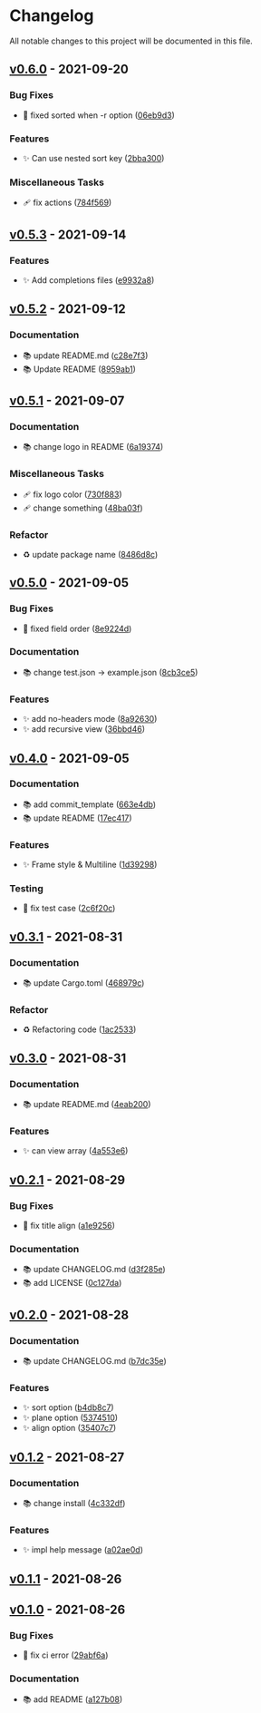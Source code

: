 # Changelog
All notable changes to this project will be documented in this file.

## [v0.6.0](https://github.com/uzimaru0000/tv/releases/tag/v0.6.0) - 2021-09-20

### Bug Fixes

- :bug: fixed sorted when -r option
 ([06eb9d3](https://github.com/uzimaru0000/tv/commit/06eb9d3d3fd7cc608c6fc65be042f7f038d70a9f))

### Features

- :sparkles: Can use nested sort key
 ([2bba300](https://github.com/uzimaru0000/tv/commit/2bba300828ace070aab4cab590aba01cd70d920e))

### Miscellaneous Tasks

- :adhesive_bandage: fix actions
 ([784f569](https://github.com/uzimaru0000/tv/commit/784f569366a9f9d654f000cd55a3e9129f8127f1))

## [v0.5.3](https://github.com/uzimaru0000/tv/releases/tag/v0.5.3) - 2021-09-14

### Features

- :sparkles: Add completions files
 ([e9932a8](https://github.com/uzimaru0000/tv/commit/e9932a8460fc5b4ed3815df31e74012b04213e8a))

## [v0.5.2](https://github.com/uzimaru0000/tv/releases/tag/v0.5.2) - 2021-09-12

### Documentation

- :books: update README.md
 ([c28e7f3](https://github.com/uzimaru0000/tv/commit/c28e7f30ce5cb9391580c32e9ff287fe9b61f704))
- :books: Update README
 ([8959ab1](https://github.com/uzimaru0000/tv/commit/8959ab13b0c928bd6df5bd259cef58b132f9a892))

## [v0.5.1](https://github.com/uzimaru0000/tv/releases/tag/v0.5.1) - 2021-09-07

### Documentation

- :books: change logo in README
 ([6a19374](https://github.com/uzimaru0000/tv/commit/6a19374f179675aace3961dbec6f51855498e2bc))

### Miscellaneous Tasks

- :adhesive_bandage: fix logo color
 ([730f883](https://github.com/uzimaru0000/tv/commit/730f883956d7d95ea710c8679e8680d8dc07b404))
- :adhesive_bandage: change something
 ([48ba03f](https://github.com/uzimaru0000/tv/commit/48ba03f5e0c98466a454fc653f2dcd1e172ddb7d))

### Refactor

- :recycle: update package name
 ([8486d8c](https://github.com/uzimaru0000/tv/commit/8486d8cac7f84605457424b740ad00d333509856))

## [v0.5.0](https://github.com/uzimaru0000/tv/releases/tag/v0.5.0) - 2021-09-05

### Bug Fixes

- :bug: fixed field order
 ([8e9224d](https://github.com/uzimaru0000/tv/commit/8e9224d25273209bfd03a6a432ea3e18587de8ec))

### Documentation

- :books: change test.json → example.json
 ([8cb3ce5](https://github.com/uzimaru0000/tv/commit/8cb3ce5bd5d1f02ce2e6959ad488f6e377658dec))

### Features

- :sparkles: add no-headers mode
 ([8a92630](https://github.com/uzimaru0000/tv/commit/8a92630745e88851ec34c017aca90f08469a7f25))
- :sparkles: add recursive view
 ([36bbd46](https://github.com/uzimaru0000/tv/commit/36bbd462bf3f3a170738a9fd73156fe21805bd78))

## [v0.4.0](https://github.com/uzimaru0000/tv/releases/tag/v0.4.0) - 2021-09-05

### Documentation

- :books: add commit_template
 ([663e4db](https://github.com/uzimaru0000/tv/commit/663e4db4d98d1068c5c9249a8e36ea06ff529df0))
- :books: update README
 ([17ec417](https://github.com/uzimaru0000/tv/commit/17ec41701c3d9f2d3b95fc47fbd0b74122fd6345))

### Features

- :sparkles: Frame style & Multiline
 ([1d39298](https://github.com/uzimaru0000/tv/commit/1d39298a4fee627f34cb86e36da6d52cf1dc4c3e))

### Testing

- :rotating_light: fix test case
 ([2c6f20c](https://github.com/uzimaru0000/tv/commit/2c6f20c3682ad49243d5d9ad88d70075da66483d))

## [v0.3.1](https://github.com/uzimaru0000/tv/releases/tag/v0.3.1) - 2021-08-31

### Documentation

- :books: update Cargo.toml
 ([468979c](https://github.com/uzimaru0000/tv/commit/468979c8321e96662ee28be76cff0c01db6bfa32))

### Refactor

- :recycle: Refactoring code
 ([1ac2533](https://github.com/uzimaru0000/tv/commit/1ac25336c18bf4e16da46f954cc877cd3f792135))

## [v0.3.0](https://github.com/uzimaru0000/tv/releases/tag/v0.3.0) - 2021-08-31

### Documentation

- :books: update README.md
 ([4eab200](https://github.com/uzimaru0000/tv/commit/4eab2007b684592068ddaeb3346850b609aed0fa))

### Features

- :sparkles: can view array
 ([4a553e6](https://github.com/uzimaru0000/tv/commit/4a553e6ebe8b6bc1778aa43b3c1c74554db5cb57))

## [v0.2.1](https://github.com/uzimaru0000/tv/releases/tag/v0.2.1) - 2021-08-29

### Bug Fixes

- :bug: fix title align
 ([a1e9256](https://github.com/uzimaru0000/tv/commit/a1e925611b95a7e25c007e2d4e0c66a6a599a263))

### Documentation

- :books: update CHANGELOG.md
 ([d3f285e](https://github.com/uzimaru0000/tv/commit/d3f285ef17dd37145b7fb24cf82bdd8398f114ab))
- :books: add LICENSE
 ([0c127da](https://github.com/uzimaru0000/tv/commit/0c127da130557b28273212cfd9b57aa2be00c032))

## [v0.2.0](https://github.com/uzimaru0000/tv/releases/tag/v0.2.0) - 2021-08-28

### Documentation

- :books: update CHANGELOG.md
 ([b7dc35e](https://github.com/uzimaru0000/tv/commit/b7dc35e5057177ad23194af20e6b83ec98c62a52))

### Features

- :sparkles: sort option
 ([b4db8c7](https://github.com/uzimaru0000/tv/commit/b4db8c775a8b55877f08815af09dabce77cd6997))
- :sparkles: plane option
 ([5374510](https://github.com/uzimaru0000/tv/commit/5374510922fa7e7b84943cbc1f84a1ee653ade5d))
- :sparkles: align option
 ([35407c7](https://github.com/uzimaru0000/tv/commit/35407c76eeb788dcd78cfe68f32e18096ced5037))

## [v0.1.2](https://github.com/uzimaru0000/tv/releases/tag/v0.1.2) - 2021-08-27

### Documentation

- :books: change install
 ([4c332df](https://github.com/uzimaru0000/tv/commit/4c332df99e163d73709334f3704bd83efa7b53e6))

### Features

- :sparkles: impl help message
 ([a02ae0d](https://github.com/uzimaru0000/tv/commit/a02ae0dd5d483f94619d5aae42763eede012c25b))

## [v0.1.1](https://github.com/uzimaru0000/tv/releases/tag/v0.1.1) - 2021-08-26

## [v0.1.0](https://github.com/uzimaru0000/tv/releases/tag/v0.1.0) - 2021-08-26

### Bug Fixes

- :bug: fix ci error
 ([29abf6a](https://github.com/uzimaru0000/tv/commit/29abf6ad89ec04b6867e0f48c69e6131474a197d))

### Documentation

- :books: add README
 ([a127b08](https://github.com/uzimaru0000/tv/commit/a127b0881d26ec626fffee86fc3d29a59bfc247d))

<!-- generated by git-cliff -->
